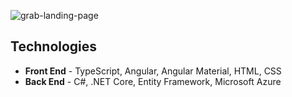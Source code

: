 ![grab-landing-page](/img/scheduler.gif)

## Technologies

* **Front End** - TypeScript, Angular, Angular Material, HTML, CSS
* **Back End** - C#, .NET Core, Entity Framework, Microsoft Azure
